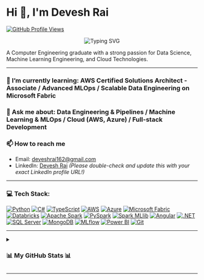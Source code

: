 # Hi 👋, I'm Devesh Rai 

[![GitHub Profile Views](https://komarev.com/ghpvc/?username=devesshhh&color=blue)](https://github.com/devesshhh)

<p align="center"> <img src="https://readme-typing-svg.herokuapp.com?font=Ubuntu&weight=700&size=28&duration=4000&pause=1000&color=4070F4&center=true&vCenter=true&width=600&lines=Building+ML+Pipelines;Machine+Learning+Engineering;Data+Engineering+Excellence;Cloud+Solutions+Architecting;Developing+Full-Stack+Solutions" alt="Typing SVG" /> </p>

A Computer Engineering graduate with a strong passion for Data Science, Machine Learning Engineering, and Cloud Technologies.

---

### 🌱 I’m currently learning: **AWS Certified Solutions Architect - Associate** / **Advanced MLOps** / **Scalable Data Engineering on Microsoft Fabric**

### 💬 Ask me about: **Data Engineering & Pipelines** / **Machine Learning & MLOps** / **Cloud (AWS, Azure)** / **Full-stack Development**

### 📫 How to reach me
* Email: [deveshrai162@gmail.com](mailto:deveshrai162@gmail.com)
* LinkedIn: [Devesh Rai](https://www.linkedin.com/in/devesh-rai-544437230/) *(Please double-check and update this with your exact LinkedIn profile URL!)*

---

### 💻 Tech Stack:

[![Python](https://img.shields.io/badge/Python-3776AB?style=for-the-badge&logo=python&logoColor=white)](https://www.python.org/)
[![C#](https://img.shields.io/badge/C%23-239120?style=for-the-badge&logo=c-sharp&logoColor=white)](https://dotnet.microsoft.com/languages/csharp)
[![TypeScript](https://img.shields.io/badge/TypeScript-007ACC?style=for-the-badge&logo=typescript&logoColor=white)](https://www.typescriptlang.org/)
[![AWS](https://img.shields.io/badge/AWS-232F3E?style=for-the-badge&logo=amazon-aws&logoColor=white)](https://aws.amazon.com/)
[![Azure](https://img.shields.io/badge/Azure-0078D4?style=for-the-badge&logo=microsoftazure&logoColor=white)](https://azure.microsoft.com/)
[![Microsoft Fabric](https://img.shields.io/badge/Microsoft%20Fabric-0078D4?style=for-the-badge&logo=microsoft&logoColor=white)](https://learn.microsoft.com/en-us/fabric/)
[![Databricks](https://img.shields.io/badge/Databricks-FF3621?style=for-the-badge&logo=databricks&logoColor=white)](https://databricks.com/)
[![Apache Spark](https://img.shields.io/badge/Apache_Spark-E25A1C?style=for-the-badge&logo=apachespark&logoColor=white)](https://spark.apache.org/)
[![PySpark](https://img.shields.io/badge/PySpark-E25A1C?style=for-the-badge&logo=apachespark&logoColor=white)](https://spark.apache.org/pyspark/)
[![Spark MLlib](https://img.shields.io/badge/Spark_MLlib-E25A1C?style=for-the-badge&logo=apachespark&logoColor=white)](https://spark.apache.org/mllib/)
[![Angular](https://img.shields.io/badge/Angular-DD0031?style=for-the-badge&logo=angular&logoColor=white)](https://angular.io/)
[![.NET](https://img.shields.io/badge/.NET-512BD4?style=for-the-badge&logo=dotnet&logoColor=white)](https://dotnet.microsoft.com/)
[![SQL Server](https://img.shields.io/badge/SQL_Server-CC2927?style=for-the-badge&logo=microsoft-sql-server&logoColor=white)](https://www.microsoft.com/en-us/sql-server)
[![MongoDB](https://img.shields.io/badge/MongoDB-47A248?style=for-the-badge&logo=mongodb&logoColor=white)](https://www.mongodb.com/)
[![MLflow](https://img.shields.io/badge/MLflow-0087BD?style=for-the-badge&logo=mlflow&logoColor=white)](https://mlflow.org/)
[![Power BI](https://img.shields.io/badge/Power_BI-F2C811?style=for-the-badge&logo=power-bi&logoColor=white)](https://powerbi.microsoft.com/)
[![Git](https://img.shields.io/badge/Git-F05032?style=for-the-badge&logo=git&logoColor=white)](https://git-scm.com/)

---

<details>
  <summary><h3>📊 My GitHub Stats 📊</h3></summary>
  <br/>
  [![Devesh's GitHub Stats](https://github-readme-stats.vercel.app/api?username=devesshhh&show_icons=true&theme=default&hide_border=true)](https://github.com/anuraghazra/github-readme-stats)
  [![Top Langs](https://github-readme-stats.vercel.app/api/top-langs/?username=devesshhh&layout=compact&theme=default&hide_border=true)](https://github.com/anuraghazra/github-readme-stats)
  [![GitHub Streak](https://github-readme-streak-stats.herokuapp.com/?user=devesshhh&theme=default&hide_border=true)](https://git.io/streak-stats)
</details>

---
